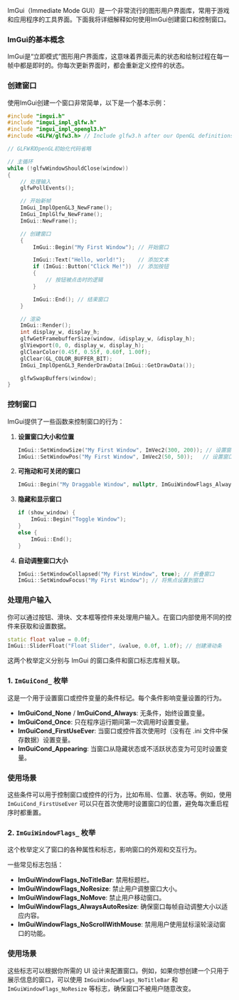 ImGui（Immediate Mode GUI）是一个非常流行的图形用户界面库，常用于游戏和应用程序的工具界面。下面我将详细解释如何使用ImGui创建窗口和控制窗口。

### ImGui的基本概念

ImGui是“立即模式”图形用户界面库，这意味着界面元素的状态和绘制过程在每一帧中都是即时的。你每次更新界面时，都会重新定义控件的状态。

### 创建窗口

使用ImGui创建一个窗口非常简单，以下是一个基本示例：

```cpp
#include "imgui.h"
#include "imgui_impl_glfw.h"
#include "imgui_impl_opengl3.h"
#include <GLFW/glfw3.h> // Include glfw3.h after our OpenGL definitions

// GLFW和OpenGL初始化代码省略

// 主循环
while (!glfwWindowShouldClose(window))
{
    // 处理输入
    glfwPollEvents();

    // 开始新帧
    ImGui_ImplOpenGL3_NewFrame();
    ImGui_ImplGlfw_NewFrame();
    ImGui::NewFrame();

    // 创建窗口
    {
        ImGui::Begin("My First Window"); // 开始窗口

        ImGui::Text("Hello, world!");    // 添加文本
        if (ImGui::Button("Click Me!"))  // 添加按钮
        {
            // 按钮被点击时的逻辑
        }

        ImGui::End(); // 结束窗口
    }

    // 渲染
    ImGui::Render();
    int display_w, display_h;
    glfwGetFramebufferSize(window, &display_w, &display_h);
    glViewport(0, 0, display_w, display_h);
    glClearColor(0.45f, 0.55f, 0.60f, 1.00f);
    glClear(GL_COLOR_BUFFER_BIT);
    ImGui_ImplOpenGL3_RenderDrawData(ImGui::GetDrawData());

    glfwSwapBuffers(window);
}
```

### 控制窗口

ImGui提供了一些函数来控制窗口的行为：

1. **设置窗口大小和位置**
   ```cpp
   ImGui::SetWindowSize("My First Window", ImVec2(300, 200)); // 设置窗口尺寸
   ImGui::SetWindowPos("My First Window", ImVec2(50, 50));   // 设置窗口位置
   ```

2. **可拖动和可关闭的窗口**
   ```cpp
   ImGui::Begin("My Draggable Window", nullptr, ImGuiWindowFlags_AlwaysAutoResize | ImGuiWindowFlags_NoResize);
   ```

3. **隐藏和显示窗口**
   ```cpp
   if (show_window) {
       ImGui::Begin("Toggle Window");
   }
   else {
       ImGui::End();
   }
   ```

4. **自动调整窗口大小**
   ```cpp
   ImGui::SetWindowCollapsed("My First Window", true); // 折叠窗口
   ImGui::SetWindowFocus("My First Window"); // 将焦点设置到窗口
   ```

### 处理用户输入

你可以通过按钮、滑块、文本框等控件来处理用户输入。在窗口内部使用不同的控件来获取和设置数据。

```cpp
static float value = 0.0f;
ImGui::SliderFloat("Float Slider", &value, 0.0f, 1.0f); // 创建滑动条
```

这两个枚举定义分别与 ImGui 的窗口条件和窗口标志库相关联。

### 1. `ImGuiCond_` 枚举
这是一个用于设置窗口或控件变量的条件标记。每个条件影响变量设置的行为。

- **ImGuiCond_None** / **ImGuiCond_Always**: 无条件，始终设置变量。
- **ImGuiCond_Once**: 只在程序运行期间第一次调用时设置变量。
- **ImGuiCond_FirstUseEver**: 当窗口或控件首次使用时（没有在 .ini 文件中保存数据）设置变量。
- **ImGuiCond_Appearing**: 当窗口从隐藏状态或不活跃状态变为可见时设置变量。

### 使用场景
这些条件可以用于控制窗口或控件的行为，比如布局、位置、状态等。例如，使用 `ImGuiCond_FirstUseEver` 可以只在首次使用时设置窗口的位置，避免每次重启程序时都重置。

### 2. `ImGuiWindowFlags_` 枚举
这个枚举定义了窗口的各种属性和标志，影响窗口的外观和交互行为。

一些常见标志包括：
- **ImGuiWindowFlags_NoTitleBar**: 禁用标题栏。
- **ImGuiWindowFlags_NoResize**: 禁止用户调整窗口大小。
- **ImGuiWindowFlags_NoMove**: 禁止用户移动窗口。
- **ImGuiWindowFlags_AlwaysAutoResize**: 确保窗口每帧自动调整大小以适应内容。
- **ImGuiWindowFlags_NoScrollWithMouse**: 禁用用户使用鼠标滚轮滚动窗口的功能。

### 使用场景
这些标志可以根据你所需的 UI 设计来配置窗口。例如，如果你想创建一个只用于展示信息的窗口，可以使用 `ImGuiWindowFlags_NoTitleBar` 和 `ImGuiWindowFlags_NoResize` 等标志，确保窗口不被用户随意改变。
